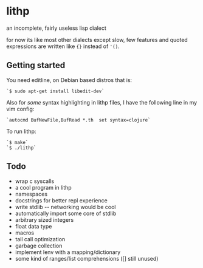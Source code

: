# lithp
an incomplete, fairly useless lisp dialect

for now its like most other dialects except slow, few features and quoted
expressions are written like `{}` instead of `'()`.


## Getting started
You need editline, on Debian based distros that is:

    `$ sudo apt-get install libedit-dev`


Also for _some_ syntax highlighting in lithp files, I have the following line
in my vim config:

    `autocmd BufNewFile,BufRead *.th  set syntax=clojure`


To run lithp:

    `$ make`
    `$ ./lithp`


## Todo
* wrap c syscalls
* a cool program in lithp
* namespaces
* docstrings for better repl experience
* write stdlib -- networking would be cool
* automatically import some core of stdlib
* arbitrary sized integers
* float data type
* macros
* tail call optimization
* garbage collection
* implement lenv with a mapping/dictionary
* some kind of ranges/list comprehensions ([] still unused)
